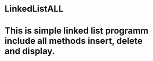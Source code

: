 # LinkedListALL
# This is simple linked list programm include all methods insert, delete and display.
